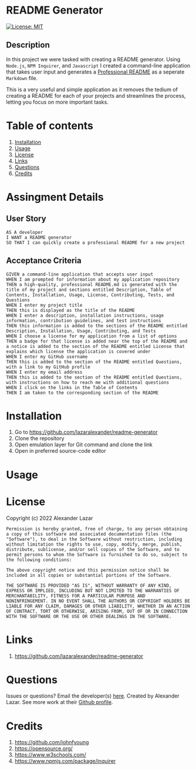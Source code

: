 # README Generator
  [![License: MIT](https://img.shields.io/badge/License-MIT-yellow.svg)](https://opensource.org/licenses/MIT)

## Description

In this project we were tasked with creating a README generator. Using `Node.js`, `NPM Inquirer`, and `Javascript` I created a command-line application that takes user input and generates a [Professional README](https://coding-boot-camp.github.io/full-stack/github/professional-readme-guide) as a seperate `Markdown` file. 

This is a very useful and simple application as it removes the tedium of creating a README for each of your projects and streamlines the process, letting you focus on more important tasks.

# Table of contents
  
1. [Installation](#installation)
2. [Usage](#usage)
3. [License](#license)
4. [Links](#links)
5. [Questions](#questions)
6. [Credits](#credits)

# Assingment Details

## User Story

```
AS A developer
I WANT a README generator
SO THAT I can quickly create a professional README for a new project
```

## Acceptance Criteria

```
GIVEN a command-line application that accepts user input
WHEN I am prompted for information about my application repository
THEN a high-quality, professional README.md is generated with the title of my project and sections entitled Description, Table of Contents, Installation, Usage, License, Contributing, Tests, and Questions
WHEN I enter my project title
THEN this is displayed as the title of the README
WHEN I enter a description, installation instructions, usage information, contribution guidelines, and test instructions
THEN this information is added to the sections of the README entitled Description, Installation, Usage, Contributing, and Tests
WHEN I choose a license for my application from a list of options
THEN a badge for that license is added near the top of the README and a notice is added to the section of the README entitled License that explains which license the application is covered under
WHEN I enter my GitHub username
THEN this is added to the section of the README entitled Questions, with a link to my GitHub profile
WHEN I enter my email address
THEN this is added to the section of the README entitled Questions, with instructions on how to reach me with additional questions
WHEN I click on the links in the Table of Contents
THEN I am taken to the corresponding section of the README
```

# Installation

1. Go to https://github.com/lazaralexander/readme-generator
2. Clone the repository
3. Open emulation layer for Git command and clone the link
4. Open in preferred source-code editor

# Usage



# License

Copyright (c) 2022 Alexander Lazar

    Permission is hereby granted, free of charge, to any person obtaining
    a copy of this software and associated documentation files (the
    "Software"), to deal in the Software without restriction, including
    without limitation the rights to use, copy, modify, merge, publish,
    distribute, sublicense, and/or sell copies of the Software, and to
    permit persons to whom the Software is furnished to do so, subject to
    the following conditions:
      
    The above copyright notice and this permission notice shall be
    included in all copies or substantial portions of the Software.
      
    THE SOFTWARE IS PROVIDED "AS IS", WITHOUT WARRANTY OF ANY KIND,
    EXPRESS OR IMPLIED, INCLUDING BUT NOT LIMITED TO THE WARRANTIES OF
    MERCHANTABILITY, FITNESS FOR A PARTICULAR PURPOSE AND
    NONINFRINGEMENT. IN NO EVENT SHALL THE AUTHORS OR COPYRIGHT HOLDERS BE
    LIABLE FOR ANY CLAIM, DAMAGES OR OTHER LIABILITY, WHETHER IN AN ACTION
    OF CONTRACT, TORT OR OTHERWISE, ARISING FROM, OUT OF OR IN CONNECTION
    WITH THE SOFTWARE OR THE USE OR OTHER DEALINGS IN THE SOFTWARE.

# Links

1. https://github.com/lazaralexander/readme-generator

# Questions
  
Issues or questions? Email the developer(s) [here](mailto:alexanderjohnlazar@gmail.com).
Created by Alexander Lazar. See more work at their [Github profile](https://github.com/lazaralexander).

# Credits

1. https://github.com/johnfyoung
2. https://opensource.org/
3. https://www.w3schools.com/
4. https://www.npmjs.com/package/inquirer